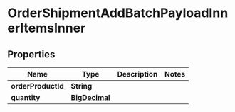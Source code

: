 

# OrderShipmentAddBatchPayloadInnerItemsInner

## Properties

Name | Type | Description | Notes
------------ | ------------- | ------------- | -------------
**orderProductId** | **String** |  | 
**quantity** | [**BigDecimal**](BigDecimal.md) |  | 




